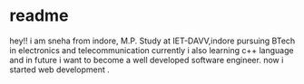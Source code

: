 # readme
hey!!
i am sneha from indore, M.P.
Study at IET-DAVV,indore 
pursuing BTech in electronics and telecommunication 
currently i also learning c++ language and in future i want to become a well developed software engineer.
now i started web development .
